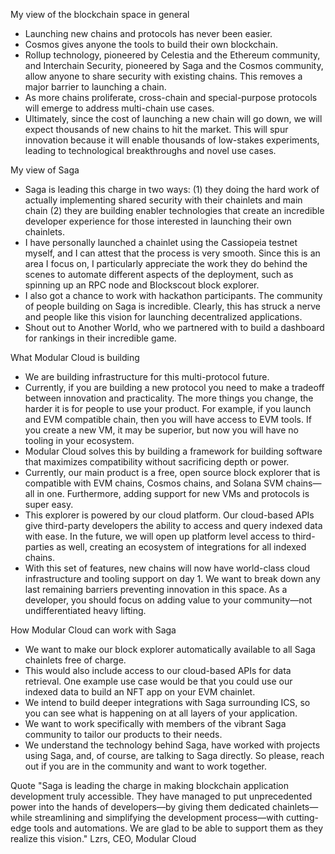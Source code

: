  My view of the blockchain space in general
- Launching new chains and protocols has never been easier.
- Cosmos gives anyone the tools to build their own blockchain.
- Rollup technology, pioneered by Celestia and the Ethereum community, and Interchain Security, pioneered by Saga and the Cosmos community, allow anyone to share security with existing chains. This removes a major barrier to launching a chain.
- As more chains proliferate, cross-chain and special-purpose protocols will emerge to address multi-chain use cases.
- Ultimately, since the cost of launching a new chain will go down, we will expect thousands of new chains to hit the market. This will spur innovation because it will enable thousands of low-stakes experiments, leading to technological breakthroughs and novel use cases.

My view of Saga
- Saga is leading this charge in two ways: (1) they doing the hard work of actually implementing shared security with their chainlets and main chain (2) they are building enabler technologies that create an incredible developer experience for those interested in launching their own chainlets.
- I have personally launched a chainlet using the Cassiopeia testnet myself, and I can attest that the process is very smooth. Since this is an area I focus on, I particularly appreciate the work they do behind the scenes to automate different aspects of the deployment, such as spinning up an RPC node and Blockscout block explorer.
- I also got a chance to work with hackathon participants. The community of people building on Saga is incredible. Clearly, this has struck a nerve and people like this vision for launching decentralized applications.
- Shout out to Another World, who we partnered with to build a dashboard for rankings in their incredible game.

What Modular Cloud is building
- We are building infrastructure for this multi-protocol future.
- Currently, if you are building a new protocol you need to make a tradeoff between innovation and practicality. The more things you change, the harder it is for people to use your product. For example, if you launch and EVM compatible chain, then you will have access to EVM tools. If you create a new VM, it may be superior, but now you will have no tooling in your ecosystem.
- Modular Cloud solves this by building a framework for building software that maximizes compatibility without sacrificing depth or power.
- Currently, our main product is a free, open source block explorer that is compatible with EVM chains, Cosmos chains, and Solana SVM chains—all in one. Furthermore, adding support for new VMs and protocols is super easy.
- This explorer is powered by our cloud platform. Our cloud-based APIs give third-party developers the ability to access and query indexed data with ease. In the future, we will open up platform level access to third-parties as well, creating an ecosystem of integrations for all indexed chains.
- With this set of features, new chains will now have world-class cloud infrastructure and tooling support on day 1. We want to break down any last remaining barriers preventing innovation in this space. As a developer, you should focus on adding value to your community—not undifferentiated heavy lifting.

How Modular Cloud can work with Saga
- We want to make our block explorer automatically available to all Saga chainlets free of charge.
- This would also include access to our cloud-based APIs for data retrieval. One example use case would be that you could use our indexed data to build an NFT app on your EVM chainlet.
- We intend to build deeper integrations with Saga surrounding ICS, so you can see what is happening on at all layers of your application.
- We want to work specifically with members of the vibrant Saga community to tailor our products to their needs.
- We understand the technology behind Saga, have worked with projects using Saga, and, of course, are talking to Saga directly. So please, reach out if you are in the community and want to work together.

Quote
"Saga is leading the charge in making blockchain application development truly accessible. They have managed to put unprecedented power into the hands of developers—by giving them dedicated chainlets—while streamlining and simplifying the development process—with cutting-edge tools and automations. We are glad to be able to support them as they realize this vision." Lzrs, CEO, Modular Cloud